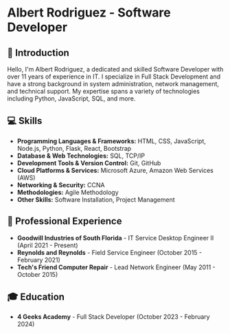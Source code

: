 # Albert Rodriguez - Software Developer

## 👋 Introduction
Hello, I'm Albert Rodriguez, a dedicated and skilled Software Developer with over 11 years of experience in IT. I specialize in Full Stack Development and have a strong background in system administration, network management, and technical support. My expertise spans a variety of technologies including Python, JavaScript, SQL, and more.

## 💻 Skills
- **Programming Languages & Frameworks:** HTML, CSS, JavaScript, Node.js, Python, Flask, React, Bootstrap
- **Database & Web Technologies:** SQL, TCP/IP
- **Development Tools & Version Control:** Git, GitHub
- **Cloud Platforms & Services:** Microsoft Azure, Amazon Web Services (AWS)
- **Networking & Security:** CCNA
- **Methodologies:** Agile Methodology
- **Other Skills:** Software Installation, Project Management


## 👔 Professional Experience
- **Goodwill Industries of South Florida** - IT Service Desktop Engineer II (April 2021 - Present)
- **Reynolds and Reynolds** - Field Service Engineer (October 2015 - February 2021)
- **Tech's Friend Computer Repair** - Lead Network Engineer (May 2011 - October 2015)

## 🎓 Education
- **4 Geeks Academy** - Full Stack Developer (October 2023 - February 2024)

